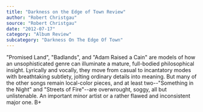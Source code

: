 ```yaml
---
title: "Darkness on the Edge of Town Review"
author: "Robert Christgau"
source: "Robert Christgau"
date: "2012-07-17"
category: "Album Review"
subcategory: "Darkness On The Edge Of Town"
---
```


"Promised Land", "Badlands", and "Adam Raised a Cain" are models of how an unsophisticated genre can illuminate a mature, full-bodied philosophical insight. Lyrically and vocally, they move from casual to incantatory modes with breathtaking subtlety, jolting ordinary details into meaning. But many of the other songs remain local-color pieces, and at least two--"Something in the Night" and "Streets of Fire"--are overwrought, soggy, all but unlistenable. An important minor artist or a rather flawed and inconsistent major one. B+